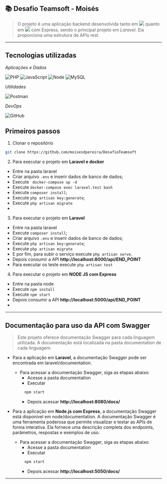 ## 📚 Desafio Teamsoft - Moisés

> O projeto é uma aplicação backend desenvolvida tanto em 
> <img src="https://img.shields.io/badge/Laravel-FF2D20?style=for-the-badge&logo=laravel&logoColor=white" /> 
> quanto em <img src="https://img.shields.io/badge/Node.js-43853D?style=for-the-badge&logo=node.js&logoColor=white" />
com Express, sendo o principal projeto em *Laravel*.
Ela proporciona uma estrutura de APIs rest.

---
## Tecnologias utilizadas
*Aplicações e Dados*

![PHP](https://img.shields.io/badge/PHP-777BB4?style=flat&logo=php&logoColor=white)
![JavaScript](https://img.shields.io/badge/JavaScript-F7DF1E?style=flat&logo=javascript&logoColor=black)
![Node](https://img.shields.io/badge/Node.js-43853D?node&logo=node.js&logoColor=white)
![MySQL](https://img.shields.io/badge/MySQL-00000F?style=flat&logo=mysql&logoColor=white)

*Utilidades*

![Postman](https://img.shields.io/badge/-Postman-333333?style=flat&logo=postman)

*DevOps*

![GitHub](https://img.shields.io/badge/-GitHub-333333?style=flat&logo=github)

## Primeiros passos
1. Clonar o repositório
```bash
git clone https://github.com/moisesdpereira/DesafioTeamsoft
```
2. Para executar o projeto em **Laravel e docker**
- Entre na pasta laravel
- Criar arquivo `.env` e inserir dados de banco de dados;
- Execute ` docker-compose up -d`
- Execute `docker-compose exec laravel.test bash`
- Execute `composer install`;
- Execute `php artisan key:generate`;
- Execute `php artisan migrate`
- 
3. Para executar o projeto em **Laravel** 
- Entre na pasta laravel
- Execute `composer install`;
- Criar arquivo `.env` e inserir dados de banco de dados;
- Execute `php artisan key:generate`;
- Execute `php artisan migrate`
- E por fim, para subir o serviço execute `php artisan serve`.
- Depois consumir a API **http://localhost:8000/api/END_POINT**
- Para executar os teste execute `php artisan test`

4. Para executar o projeto em **NODE JS com Express**
- Entre na pasta node
- Execute `npm install`
- Execute `npm start`
- Depois consumir a API **http://localhost:5000/api/END_POINT**
- 
---
## Documentação para uso da API com Swagger
> Este projeto oferece documentação Swagger para cada linguagem utilizada. A documentação está localizada na pasta documentation de cada linguagem.

- Para a aplicação em **Laravel**, a documentação Swagger pode ser encontrada em laravel/documentation.
  - Para acessar a documentação Swagger, siga as etapas abaixo:
    - Acesse a pasta documentation 
    - Executar
    ```bash
      npm start
    ```
    - Depois acessar **http://localhost:8080/docs/**

- Para a aplicação em **Node.js com Express**, a documentação Swagger está disponível em node/documentation.
A documentação Swagger é uma ferramenta poderosa que permite visualizar e testar as APIs de forma interativa. Ela fornece uma descrição completa dos endpoints, parâmetros, respostas e exemplos de uso.
    - Para acessar a documentação Swagger, siga as etapas abaixo:
        - Acesse a pasta documentation
        - Executar
        ```bash
          npm start
        ```
        - Depois acessar **http://localhost:5050/docs/**
---